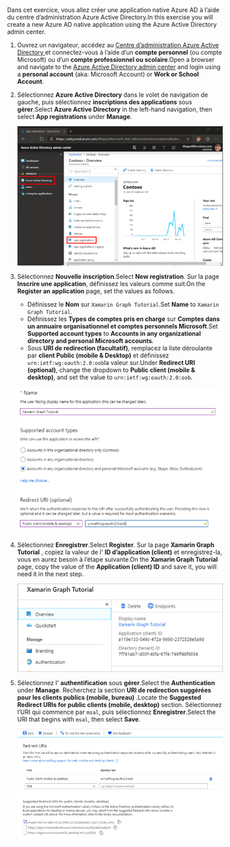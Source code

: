 <!-- markdownlint-disable MD002 MD041 -->

<span data-ttu-id="da894-101">Dans cet exercice, vous allez créer une application native Azure AD à l’aide du centre d’administration Azure Active Directory.</span><span class="sxs-lookup"><span data-stu-id="da894-101">In this exercise you will create a new Azure AD native application using the Azure Active Directory admin center.</span></span>

1. <span data-ttu-id="da894-102">Ouvrez un navigateur, accédez au [Centre d’administration Azure Active Directory ](https://aad.portal.azure.com) et connectez-vous à l’aide d’un **compte personnel** (ou compte Microsoft) ou d’un **compte professionnel ou scolaire**.</span><span class="sxs-lookup"><span data-stu-id="da894-102">Open a browser and navigate to the [Azure Active Directory admin center](https://aad.portal.azure.com) and login using a **personal account** (aka: Microsoft Account) or **Work or School Account**.</span></span>

1. <span data-ttu-id="da894-103">Sélectionnez **Azure Active Directory** dans le volet de navigation de gauche, puis sélectionnez **inscriptions des applications** sous **gérer**.</span><span class="sxs-lookup"><span data-stu-id="da894-103">Select **Azure Active Directory** in the left-hand navigation, then select **App registrations** under **Manage**.</span></span>

    ![<span data-ttu-id="da894-104">Capture d’écran des inscriptions d’application</span><span class="sxs-lookup"><span data-stu-id="da894-104">A screenshot of the App registrations</span></span> ](./images/aad-portal-app-registrations.png)

1. <span data-ttu-id="da894-105">Sélectionnez **Nouvelle inscription**.</span><span class="sxs-lookup"><span data-stu-id="da894-105">Select **New registration**.</span></span> <span data-ttu-id="da894-106">Sur la page **Inscrire une application**, définissez les valeurs comme suit.</span><span class="sxs-lookup"><span data-stu-id="da894-106">On the **Register an application** page, set the values as follows.</span></span>

    - <span data-ttu-id="da894-107">Définissez le **Nom** sur `Xamarin Graph Tutorial`.</span><span class="sxs-lookup"><span data-stu-id="da894-107">Set **Name** to `Xamarin Graph Tutorial`.</span></span>
    - <span data-ttu-id="da894-108">Définissez les **Types de comptes pris en charge** sur **Comptes dans un annuaire organisationnel et comptes personnels Microsoft**.</span><span class="sxs-lookup"><span data-stu-id="da894-108">Set **Supported account types** to **Accounts in any organizational directory and personal Microsoft accounts**.</span></span>
    - <span data-ttu-id="da894-109">Sous **URI de redirection (facultatif)**, remplacez la liste déroulante par **client Public (mobile & Desktop)** et définissez `urn:ietf:wg:oauth:2.0:oob`la valeur sur.</span><span class="sxs-lookup"><span data-stu-id="da894-109">Under **Redirect URI (optional)**, change the dropdown to **Public client (mobile & desktop)**, and set the value to `urn:ietf:wg:oauth:2.0:oob`.</span></span>

    ![Capture d’écran de la page inscrire une application](./images/aad-register-an-app.png)

1. <span data-ttu-id="da894-111">Sélectionnez **Enregistrer**.</span><span class="sxs-lookup"><span data-stu-id="da894-111">Select **Register**.</span></span> <span data-ttu-id="da894-112">Sur la page **Xamarin Graph Tutorial** , copiez la valeur de l' **ID d’application (client)** et enregistrez-la, vous en aurez besoin à l’étape suivante.</span><span class="sxs-lookup"><span data-stu-id="da894-112">On the **Xamarin Graph Tutorial** page, copy the value of the **Application (client) ID** and save it, you will need it in the next step.</span></span>

    ![Capture d’écran de l’ID d’application de la nouvelle inscription de l’application](./images/aad-application-id.png)

1. <span data-ttu-id="da894-114">Sélectionnez l' **authentification** sous **gérer**.</span><span class="sxs-lookup"><span data-stu-id="da894-114">Select the **Authentication** under **Manage**.</span></span> <span data-ttu-id="da894-115">Recherchez la section **URI de redirection suggérées pour les clients publics (mobile, bureau)** .</span><span class="sxs-lookup"><span data-stu-id="da894-115">Locate the **Suggested Redirect URIs for public clients (mobile, desktop)** section.</span></span> <span data-ttu-id="da894-116">Sélectionnez l’URI qui commence par `msal`, puis sélectionnez **Enregistrer**.</span><span class="sxs-lookup"><span data-stu-id="da894-116">Select the URI that begins with `msal`, then select **Save**.</span></span>

    ![Capture d’écran de la page des URI de redirection](./images/aad-redirect-uris.png)
